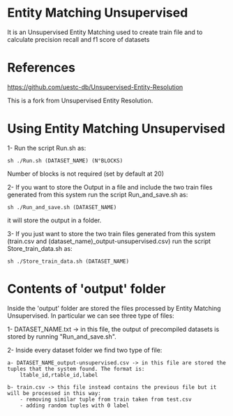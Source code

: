 # Entity Matching Unsupervised
It is an Unsupervised Entity Matching used to create train file
and to calculate precision recall and f1 score of datasets

# References

https://github.com/uestc-db/Unsupervised-Entity-Resolution

This is a fork from Unsupervised Entity Resolution.

# Using Entity Matching Unsupervised

1- Run the script Run.sh as:
    
    sh ./Run.sh (DATASET_NAME) (N°BLOCKS)

Number of blocks is not required (set by default at 20)

2- If you want to store the Output in a file and include the two train files generated from this system run the script Run_and_save.sh as:
    
    sh ./Run_and_save.sh (DATASET_NAME)

it will store the output in a folder.

3- If you just want to store the two train files generated from this system (train.csv and (dataset_name)_output-unsupervised.csv) run the script Store_train_data.sh as:

    sh ./Store_train_data.sh (DATASET_NAME)


# Contents of 'output' folder

Inside the 'output' folder are stored the files processed by Entity Matching Unsupervised.
In particular we can see three type of files:

1- DATASET_NAME.txt -> in this file, the output of precompiled datasets is stored by running "Run_and_save.sh".

2- Inside every dataset folder we find two type of file:

    a- DATASET_NAME_output-unsupervised.csv -> in this file are stored the tuples that the system found. The format is:
        ltable_id,rtable_id,label
    
    b- train.csv -> this file instead contains the previous file but it will be processed in this way:
        - removing similar tuple from train taken from test.csv
        - adding random tuples with 0 label